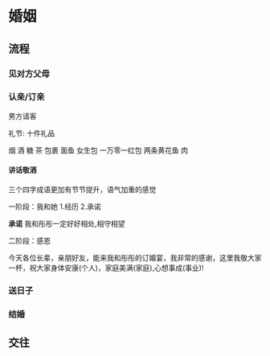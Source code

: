 # 婚姻

## 流程

### 见对方父母

### 认亲/订亲

男方请客

礼节: 十件礼品 

烟 酒 糖 茶 包裹 面鱼 女生包 一万零一红包 两条黄花鱼 肉

#### 讲话敬酒

三个四字成语更加有节节提升，语气加重的感觉

一阶段：我和她 1.经历 2.承诺

**承诺**
我和彤彤一定好好相处,相守相望

二阶段：感恩 

今天各位长辈，亲朋好友，能来我和彤彤的订婚宴，我非常的感谢，这里我敬大家一杯，祝大家身体安康(个人)，家庭美满(家庭),心想事成(事业)!

### 送日子

### 结婚

## 交往

